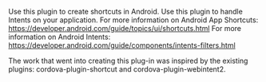Use this plugin to create shortcuts in Android. Use this plugin to handle Intents on your application.
For more information on Android App Shortcuts: https://developer.android.com/guide/topics/ui/shortcuts.html
For more information on Android Intents: https://developer.android.com/guide/components/intents-filters.html

The work that went into creating this plug-in was inspired by the existing plugins: cordova-plugin-shortcut and cordova-plugin-webintent2.
